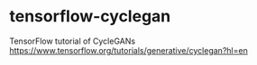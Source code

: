 # tensorflow-cyclegan
TensorFlow tutorial of CycleGANs https://www.tensorflow.org/tutorials/generative/cyclegan?hl=en
